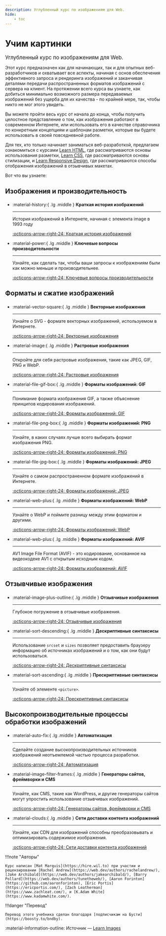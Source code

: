 ```yaml
---
description: Углубленный курс по изображениям для Web.
hide:
    - toc
---
```


# Учим картинки

<big>Углубленный курс по изображениям для Web.</big>

Этот курс предназначен как для начинающих, так и для опытных веб-разработчиков и охватывает все аспекты, начиная с основ обеспечения эффективного запроса и рендеринга изображений и заканчивая деталями передачи распространенных форматов изображений с сервера на клиент. На протяжении всего курса вы узнаете, как добиться минимально возможного размера передаваемых изображений без ущерба для их качества - по крайней мере, так, чтобы никто не мог этого увидеть.

Вы можете пройти весь курс от начала до конца, чтобы получить целостное представление о том, как изображения работают в современном Интернете, или использовать его в качестве справочника по конкретным концепциям и шаблонам разметки, которые вы будете использовать в своей повседневной работе.

Для тех, кто только начинает заниматься веб-разработкой, предлагаем ознакомиться с курсами [Learn HTML](../html5/index.md), где рассматриваются основы использования разметки, [Learn CSS](../css3/index.md), где рассматриваются основы стилизации, и [Learn Responsive Design](../design/index.md), где рассматриваются способы отображения изображений в отзывчивых макетах.

Вот что вы узнаете:

## Изображения и производительность

<div class="grid cards" style="margin-top: 1.6em" markdown>

-   :material-history:{ .lg .middle } **Краткая история изображений**

    ***

    История изображений в Интернете, начиная с элемента image в 1993 году

    [:octicons-arrow-right-24: Краткая история изображений](history.md)

-   :material-power:{ .lg .middle } **Ключевые вопросы производительности**

    ***

    Узнайте, как сделать так, чтобы ваши запросы к изображениям были как можно меньше и производительнее.

    [:octicons-arrow-right-24: Ключевые вопросы производительности](performance-issues.md)

</div>

## Форматы и сжатие изображений

<div class="grid cards" style="margin-top: 1.6em" markdown>

-   :material-vector-square:{ .lg .middle } **Векторные изображения**

    ***

    Узнайте о SVG - формате векторных изображений, используемом в Интернете.

    [:octicons-arrow-right-24: Векторные изображения](vector-images.md)

-   :material-image:{ .lg .middle } **Растровые изображения**

    ***

    Откройте для себя растровые изображения, такие как JPEG, GIF, PNG и WebP.

    [:octicons-arrow-right-24: Растровые изображения](raster-images.md)

-   :material-file-gif-box:{ .lg .middle } **Форматы изображений: GIF**

    ***

    Понимание формата изображения GIF, а также объяснение принципов кодирования изображений.

    [:octicons-arrow-right-24: Форматы изображений: GIF](gif.md)

-   :material-file-png-box:{ .lg .middle } **Форматы изображений: PNG**

    ***

    Узнайте, в каких случаях лучше всего выбирать формат изображения PNG.

    [:octicons-arrow-right-24: Форматы изображений: PNG](png.md)

-   :material-file-jpg-box:{ .lg .middle } **Форматы изображений: JPEG**

    ***

    Узнайте о самом распространенном формате изображений в Интернете.

    [:octicons-arrow-right-24: Форматы изображений: JPEG](jpeg.md)

-   :material-web-plus:{ .lg .middle } **Форматы изображений: WebP**

    ***

    Узнайте о WebP и поймите разницу между этим форматом и другими.

    [:octicons-arrow-right-24: Форматы изображений: WebP](webp.md)

-   :material-web-plus:{ .lg .middle } **Форматы изображений: AVIF**

    ***

    AV1 Image File Format (AVIF) - это кодирование, основанное на видеокодеке AV1 с открытым исходным кодом.

    [:octicons-arrow-right-24: Форматы изображений: AVIF](avif.md)

</div>

## Отзывчивые изображения

<div class="grid cards" style="margin-top: 1.6em" markdown>

-   :material-image-plus-outline:{ .lg .middle } **Отзывчивые изображения**

    ***

    Глубокое погружение в отзывчивые изображения.

    [:octicons-arrow-right-24: Отзывчивые изображения](responsive-images.md)

-   :material-sort-descending:{ .lg .middle } **Дескриптивные синтаксисы**

    ***

    Использование `srcset` и `sizes` позволяет предоставить браузеру информацию об источниках изображений и о том, как они будут использоваться.

    [:octicons-arrow-right-24: Дескриптивные синтаксисы](descriptive.md)

-   :material-sort-ascending:{ .lg .middle } **Прескриптивные синтаксисы**

    ***

    Узнайте об элементе `<picture>`.

    [:octicons-arrow-right-24: Прескриптивные синтаксисы](prescriptive.md)

</div>

## Высокопроизводительные процессы обработки изображений

<div class="grid cards" style="margin-top: 1.6em" markdown>

-   :material-auto-fix:{ .lg .middle } **Автоматизация**

    ***

    Сделайте создание высокопроизводительных источников изображений неотъемлемой частью процесса разработки.

    [:octicons-arrow-right-24: Автоматизация](automating.md)

-   :material-image-filter-frames:{ .lg .middle } **Генераторы сайтов, фреймворки и CMS**

    ***

    Узнайте, как CMS, такие как WordPress, и другие генераторы сайтов могут упростить использование отзывчивых изображений.

    [:octicons-arrow-right-24: Генераторы сайтов, фреймворки и CMS](cms.md)

-   :material-clouds:{ .lg .middle } **Сети доставки контента изображений**

    ***

    Узнайте, как CDN для изображений способны преобразовывать и оптимизировать содержимое изображения.

    [:octicons-arrow-right-24: Сети доставки контента изображений](cdn.md)

</div>

!!!note "Авторы"

    Курс написан [Mat Marquis](https://hire.wil.to) при участии и рецензировании [Rachel Andrew](https://web.dev/authors/rachelandrew/), [Jake Archibald](https://web.dev/authors/jakearchibald/), [Barry Pollard](https://web.dev/authors/tunetheweb/), [Aaron Forinton](https://github.com/aaronforinton), [Eric Portis](https://ericportis.com/), [Zach Leatherman](https://www.zachleat.com/), и [K.Adam White](https://www.kadamwhite.com/).

!!!danger "Перевод"

    Перевод этого учебника сделан благодаря [подписчикам на Бусти](https://boosty.to/bndby).

:material-information-outline: Источник &mdash; [Learn Images](https://web.dev/learn/images/)
